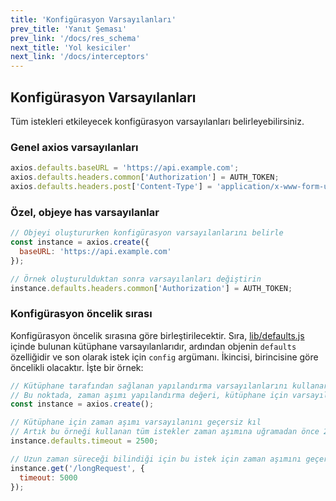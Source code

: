 ```yaml
---
title: 'Konfigürasyon Varsayılanları'
prev_title: 'Yanıt Şeması'
prev_link: '/docs/res_schema'
next_title: 'Yol kesiciler'
next_link: '/docs/interceptors'
---
```


## Konfigürasyon Varsayılanları

Tüm istekleri etkileyecek konfigürasyon varsayılanları belirleyebilirsiniz.

### Genel axios varsayılanları

```js
axios.defaults.baseURL = 'https://api.example.com';
axios.defaults.headers.common['Authorization'] = AUTH_TOKEN;
axios.defaults.headers.post['Content-Type'] = 'application/x-www-form-urlencoded';
```

### Özel, objeye has varsayılanlar

```js
// Objeyi oluştururken konfigürasyon varsayılanlarını belirle
const instance = axios.create({
  baseURL: 'https://api.example.com'
});

// Örnek oluşturulduktan sonra varsayılanları değiştirin
instance.defaults.headers.common['Authorization'] = AUTH_TOKEN;
```

### Konfigürasyon öncelik sırası

Konfigürasyon öncelik sırasına göre birleştirilecektir. Sıra, [lib/defaults.js](https://github.com/axios/axios/blob/master/lib/defaults.js#L28) içinde bulunan kütüphane varsayılanlarıdır, ardından objenin `defaults` özelliğidir ve son olarak istek için `config` argümanı. İkincisi, birincisine göre öncelikli olacaktır. İşte bir örnek:

```js
// Kütüphane tarafından sağlanan yapılandırma varsayılanlarını kullanarak bir örnek oluşturun
// Bu noktada, zaman aşımı yapılandırma değeri, kütüphane için varsayılan değer olan `0`dır.
const instance = axios.create();

// Kütüphane için zaman aşımı varsayılanını geçersiz kıl
// Artık bu örneği kullanan tüm istekler zaman aşımına uğramadan önce 2,5 saniye bekleyecek
instance.defaults.timeout = 2500;

// Uzun zaman süreceği bilindiği için bu istek için zaman aşımını geçersiz kıl
instance.get('/longRequest', {
  timeout: 5000
});
```
